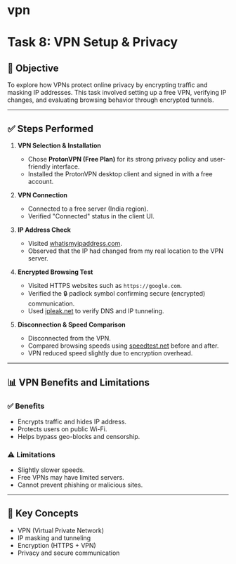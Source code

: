 # vpn
#  Task 8: VPN Setup & Privacy

## 📌 Objective
To explore how VPNs protect online privacy by encrypting traffic and masking IP addresses. This task involved setting up a free VPN, verifying IP changes, and evaluating browsing behavior through encrypted tunnels.

---

## ✅ Steps Performed

1. **VPN Selection & Installation**
   - Chose **ProtonVPN (Free Plan)** for its strong privacy policy and user-friendly interface.
   - Installed the ProtonVPN desktop client and signed in with a free account.

2. **VPN Connection**
   - Connected to a free server (India region).
   - Verified "Connected" status in the client UI.

3. **IP Address Check**
   - Visited [whatismyipaddress.com](https://whatismyipaddress.com).
   - Observed that the IP had changed from my real location to the VPN server.

4. **Encrypted Browsing Test**
   - Visited HTTPS websites such as  `https://google.com`.
   - Verified the 🔒 padlock symbol confirming secure (encrypted) communication.
   - Used [ipleak.net](https://ipleak.net) to verify DNS and IP tunneling.

5. **Disconnection & Speed Comparison**
   - Disconnected from the VPN.
   - Compared browsing speeds using [speedtest.net](https://fast.com) before and after.
   - VPN reduced speed slightly due to encryption overhead.

---

## 📊 VPN Benefits and Limitations

### ✅ Benefits
- Encrypts traffic and hides IP address.
- Protects users on public Wi-Fi.
- Helps bypass geo-blocks and censorship.

### ⚠️ Limitations
- Slightly slower speeds.
- Free VPNs may have limited servers.
- Cannot prevent phishing or malicious sites.


---

## 📌 Key Concepts

- VPN (Virtual Private Network)
- IP masking and tunneling
- Encryption (HTTPS + VPN)
- Privacy and secure communication

